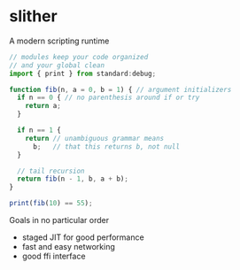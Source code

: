 # slither

A modern scripting runtime

```js
// modules keep your code organized
// and your global clean
import { print } from standard:debug;

function fib(n, a = 0, b = 1) { // argument initializers
  if n == 0 { // no parenthesis around if or try
    return a;
  }

  if n == 1 {
    return // unambiguous grammar means
      b;   // that this returns b, not null
  }

  // tail recursion
  return fib(n - 1, b, a + b);
}

print(fib(10) == 55);
```

Goals in no particular order
- staged JIT for good performance
- fast and easy networking
- good ffi interface
